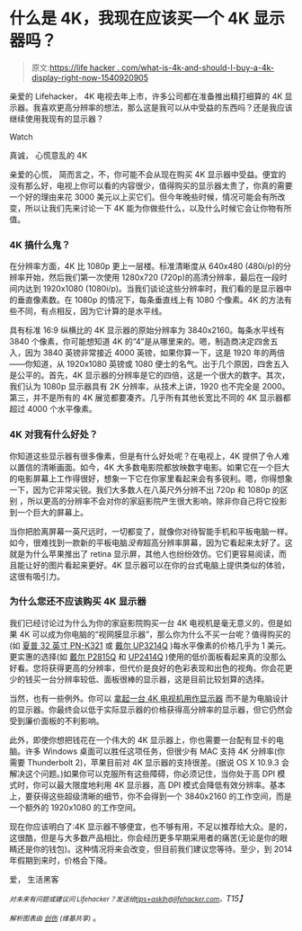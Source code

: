 # 什么是 4K，我现在应该买一个 4K 显示器吗？

> 原文:[https://life hacker . com/what-is-4k-and-should-I-buy-a-4k-display-right-now-1540920905](https://lifehacker.com/what-is-4k-and-should-i-buy-a-4k-display-right-now-1540920905)

亲爱的 Lifehacker，
4K 电视去年上市，许多公司都在准备推出精打细算的 4K 显示器。我喜欢更高分辨率的想法，那么这是我可以从中受益的东西吗？还是我应该继续使用我现有的显示器？

Watch

真诚，
心慌意乱的 4K

亲爱的心慌，
简而言之，不，你可能不会从现在购买 4K 显示器中受益。便宜的没有那么好，电视上你可以看的内容很少，值得购买的显示器太贵了，你真的需要一个好的理由来花 3000 美元以上买它们。但今年晚些时候，情况可能会有所改变，所以让我们先来讨论一下 4K 能为你做些什么，以及什么时候它会让你物有所值。

### 4K 搞什么鬼？

在分辨率方面，4K 比 1080p 更上一层楼。标准清晰度从 640x480 (480i/p)的分辨率开始，然后我们第一次使用 1280x720 (720p)的高清分辨率，最后在一段时间内达到 1920x1080 (1080i/p)。当我们谈论这些分辨率时，我们看的是显示器中的垂直像素数。在 1080p 的情况下，每条垂直线上有 1080 个像素。4K 的方法有些不同，有点相反，因为它计算的是水平线。

具有标准 16:9 纵横比的 4K 显示器的原始分辨率为 3840x2160。每条水平线有 3840 个像素，你可能想知道 4K 的“4”是从哪里来的。嗯，制造商决定四舍五入，因为 3840 英镑非常接近 4000 英镑，如果你算一下，这是 1920 年的两倍——你知道，从 1920x1080 英镑或 1080 便士的名气。出于几个原因，四舍五入是公平的。首先，4K 显示器的分辨率是它的四倍，这是一个很大的数字。其次，我们认为 1080p 显示器具有 2K 分辨率，从技术上讲，1920 也不完全是 2000。第三，并不是所有的 4K 展览都要凑齐。几乎所有其他长宽比不同的 4K 显示器都超过 4000 个水平像素。

### 4K 对我有什么好处？

你知道这些显示器有很多像素，但是有什么好处呢？在电视上，4K 提供了令人难以置信的清晰画面。如今，4K 大多数电影院都放映数字电影。如果它在一个巨大的电影屏幕上工作得很好，想象一下它在你家里看起来会有多锐利。嗯，你得想象一下，因为它非常尖锐。我们大多数人在八英尺外分辨不出 720p 和 1080p 的区别 ，所以更高的分辨率不会对你的家庭影院产生很大影响，除非你自己将它投影到一个巨大的屏幕上。

当你把脸离屏幕一英尺远时，一切都变了，就像你对待智能手机和平板电脑一样。如今，很难找到一款新的平板电脑*没有*超高分辨率屏幕，因为它看起来太好了。这就是为什么苹果推出了 retina 显示屏，其他人也纷纷效仿。它们更容易阅读，而且能让好的图片看起来更好。4K 显示器可以在你的台式电脑上提供类似的体验，这很有吸引力。

### 为什么您还不应该购买 4K 显示器

我们已经讨论过为什么为你的家庭影院购买一台 4K 电视机是毫无意义的，但是如果 4K 可以成为你电脑的“视网膜显示器”，那么你为什么不买一台呢？值得购买的(如 [夏普 32 英寸 PN-K321](http://store.apple.com/us/product/HD971LL/A/sharp-32-pn-k321-4k-ultra-hd-led-monitor?fnode=53) 或 [戴尔 UP3214Q](http://accessories.us.dell.com/sna/productdetail.aspx?c=us&l=en&cs=19&sku=210-ACBL) )每水平像素的价格几乎为 1 美元。更实惠的选择(如 [戴尔 P2815Q](http://accessories.us.dell.com/sna/productdetail.aspx?c=us&cs=19&l=en&sku=210-ACHO) 和 [UP2414Q](http://accessories.us.dell.com/sna/productdetail.aspx?c=us&cs=19&l=en&sku=860-BBCD) )使用的低价面板看起来真的没那么好看。您将获得更高的分辨率，但代价是良好的色彩表现和出色的视角。你会花更少的钱买一台分辨率较低、面板很棒的显示器，这是目前比较划算的选择。

当然，也有一些例外。你可以 [拿起一台 4K 电视机用作显示器](https://lifehacker.com/a-bigger-screen-for-less-money-use-a-4k-tv-instead-of-1526051072) 而不是为电脑设计的显示器。你最终会以低于实际显示器的价格获得高分辨率的显示器，但它仍然会受到廉价面板的不利影响。

此外，即使你想把钱花在一个伟大的 4K 显示器上，你也需要一台配有显卡的电脑。许多 Windows 桌面可以胜任这项任务，但很少有 MAC 支持 4K 分辨率(你需要 Thunderbolt 2)，苹果目前对 4K 显示器的支持很差。(据说 OS X 10.9.3 会解决这个问题。)如果你可以克服所有这些障碍，你必须记住，当你处于高 DPI 模式时，你可以最大限度地利用 4K 显示器，高 DPI 模式会降低有效分辨率。基本上，要获得这些超级清晰的细节，你不会得到一个 3840x2160 的工作空间，而是一个额外的 1920x1080 的工作空间。

现在你应该明白了:4K 显示器不够便宜，也不够有用，不足以推荐给大众。是的，这很酷，但是与大多数产品相比，你会经历更多早期采用者的痛苦(无论是你的眼睛还是你的钱包)。这种情况将来会改变，但目前我们建议您等待。至少，到 2014 年假期到来时，价格会下降。

爱，
生活黑客

*<small>对未来有问题或建议问 Lifehacker？发送给</small>*[*<small>tips+asklh@lifehacker.com</small>*](mailto:tips+asklh@lifehacker.com)*<small>。</small>T15】*

*<small>解析图表由</small>* [*<small>创伤</small>*](http://en.wikipedia.org/wiki/File:Digital_video_resolutions_(VCD_to_4K).svg) *<small>(维基共享)</small>* 。